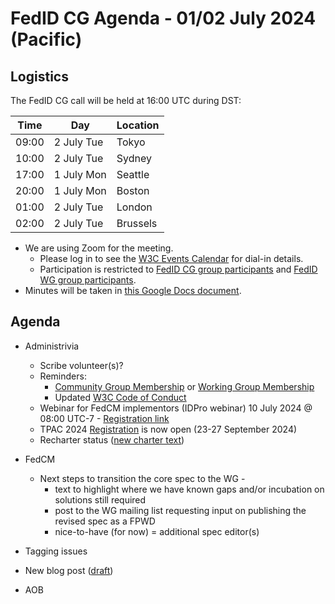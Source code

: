 # FedID CG Agenda - 01/02 July 2024 (Pacific)

## Logistics

The FedID CG call will be held at 16:00 UTC during DST:

| Time         | Day    | Location      |
| ------------ | ------ | ------------- |
| 09:00 | 2 July Tue | Tokyo         |
| 10:00 | 2 July Tue | Sydney        |
| 17:00 | 1 July Mon | Seattle       |
| 20:00 | 1 July Mon | Boston        |
| 01:00 | 2 July Tue | London        |
| 02:00 | 2 July Tue | Brussels      |


* We are using Zoom for the meeting.
    * Please log in to see the [W3C Events Calendar](https://www.w3.org/events/meetings/dcca59f2-8f48-4b7b-8188-f0fbc2791b99/20240701T170000/) for dial-in details. 
    * Participation is restricted to [FedID CG group participants](https://www.w3.org/community/fed-id/participants) and [FedID WG group participants](https://www.w3.org/groups/wg/fedid/participants/).
* Minutes will be taken in [this Google Docs document](https://docs.google.com/document/d/1O7Rn8Aj4rsYWohdEP61lnGdgkai0xTZFQgm7XEA0RBM/edit).


## Agenda

* Administrivia
  * Scribe volunteer(s)?
  * Reminders: 
     * [Community Group Membership](https://www.w3.org/community/fed-id/) or [Working Group Membership](https://www.w3.org/groups/wg/fedid/)
     * Updated [W3C Code of Conduct](https://www.w3.org/policies/code-of-conduct/)
  * Webinar for FedCM implementors (IDPro webinar) 10 July 2024 @ 08:00 UTC-7 - [Registration link](https://us02web.zoom.us/meeting/register/tZMpdOirrjgoG9I2Yvf9oX3wPFh4lMxQzDOu)
  * TPAC 2024 [Registration](https://www.w3.org/2024/09/TPAC/) is now open (23-27 September 2024)
  * Recharter status ([new charter text](https://htmlpreview.github.io/?https://github.com/w3c/charter-drafts/blob/simoneonofri-fedid-beforeac/2024/wg-fedid.html))

* FedCM 
  * Next steps to transition the core spec to the WG -
     * text to highlight where we have known gaps and/or incubation on solutions still required
     * post to the WG mailing list requesting input on publishing the revised spec as a FPWD
     * nice-to-have (for now) = additional spec editor(s)
 * Tagging issues
 * New blog post ([draft](https://docs.google.com/document/d/16FuJFh-pC3VwIeu2phdux0F64gASVLWPA4YN4cQHIpE/edit))


* AOB
 
